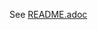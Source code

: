 See [README.adoc](https://github.com/JonasPammer/ansible-role-checkmk-server/blob/master/README.adoc)
